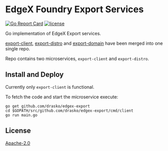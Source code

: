 # EdgeX Foundry Export Services
[![Go Report Card](https://goreportcard.com/badge/github.com/drasko/edgex-export)](https://goreportcard.com/report/github.com/drasko/edgex-export)
[![license](https://img.shields.io/badge/license-Apache%20v2.0-blue.svg)](LICENSE)

Go implementation of EdgeX Export services.

[export-client](https://github.com/edgexfoundry/export-client),
[export-distro](https://github.com/edgexfoundry/export-distro) and
[export-domain](https://github.com/edgexfoundry/export-domain) have been merged
into one single repo.

Repo contains two microservices, `export-client` and `export-distro`.

## Install and Deploy

Currently only `export-client` is functional.

To fetch the code and start the microservice execute:

```
go get github.com/drasko/edgex-export
cd $GOPATH/src/github.com/drasko/edgex-export/cmd/client
go run main.go
```

## License
[Apache-2.0](LICENSE)
